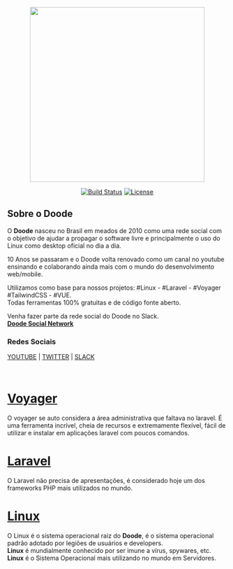 <p align="center">
    <img src="https://doode.com.br/wp-content/uploads/2020/04/doode_center.png" width="400">
</p>

<p align="center">
<a href="https://travis-ci.org/laravel/framework"><img src="https://travis-ci.org/laravel/framework.svg" alt="Build Status"></a>
<a href="https://packagist.org/packages/laravel/framework"><img src="https://poser.pugx.org/laravel/framework/license.svg" alt="License"></a>
</p>

## **Sobre o Doode**

O **Doode** nasceu no Brasil em meados de 2010 como uma rede social com o objetivo de ajudar a propagar o software livre e principalmente o uso do Linux como desktop oficial no dia a dia.

10 Anos se passaram e o Doode volta renovado como um canal no youtube ensinando e colaborando ainda mais com o mundo do desenvolvimento web/mobile.

Utilizamos como base para nossos projetos: #Linux - #Laravel - #Voyager #TailwindCSS - #VUE. <br>
Todas ferramentas 100% gratuitas e de código fonte aberto.

Venha fazer parte da rede social do Doode no Slack.<br>
**[Doode Social Network](https://join.slack.com/t/doodeworkspace/shared_invite/zt-djkg133q-B5hKXkd4rUYebC3u3KliJQ)**

### Redes Sociais
[YOUTUBE](https://www.youtube.com/channel/UC_s8aGEqPhWjaBoEcJ8t-HQ/) | 
[TWITTER](https://twitter.com/doodebrasil) |
[SLACK](https://join.slack.com/t/doodeworkspace/shared_invite/zt-djkg133q-B5hKXkd4rUYebC3u3KliJQ)

<br>

# **[Voyager](https://voyager.devdojo.com/)**
O voyager se auto considera a área administrativa que faltava no laravel. É uma ferramenta incrível, cheia de recursos e extremamente flexível, fácil de utilizar e instalar em aplicações laravel com poucos comandos.


# **[Laravel](https://laravel.com/)**
O Laravel não precisa de apresentações, é considerado hoje um dos frameworks PHP mais utilizados no mundo. 


# **[Linux](https://https://distrowatch.com/)**
O Linux é o sistema operacional raiz do **Doode**, é o sistema operacional padrão adotado por legiões de usuários e developers. <br>
**Linux** é mundialmente conhecido por ser imune a vírus, spywares, etc.<br>
**Linux** é o Sistema Operacional mais utilizando no mundo em Servidores.






